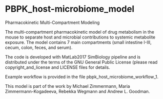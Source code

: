 # PBPK_host-microbiome_model

Pharmacokinetic Multi-Compartment Modeling

The multi-compartment pharmacokinetic model of drug metabolism in the mouse to separate host and microbial contributions 
to systemic metabolite exposure. The model contains 7 main compartments (small intestine I-III, cecum, colon, feces, and serum).

The code is developed with MatLab2017 SimBiology pipeline and is distributed under the terms of the GNU 
General Public License (please read copyright_and_license and LICENSE files for details. 

Example workflow is provided in the file pbpk_host_microbiome_workflow_1.

This model is part of the work by Michael Zimmermann, Maria Zimmermann-Kogadeeva, Rebekka Wegmann and Andrew L. Goodman. 
